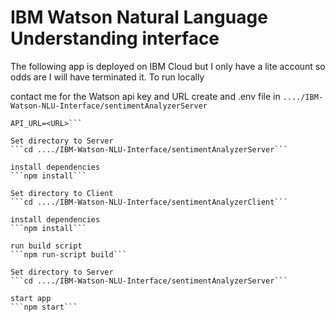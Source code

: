 # IBM Watson Natural Language Understanding interface

The following app is deployed on IBM Cloud but I only have a lite account so odds are I will have terminated it.
To run locally

contact me for the Watson api key and URL
create and .env file in ```..../IBM-Watson-NLU-Interface/sentimentAnalyzerServer```

```API_KEY=<key>
API_URL=<URL>```

Set directory to Server
```cd ..../IBM-Watson-NLU-Interface/sentimentAnalyzerServer```

install dependencies
```npm install```

Set directory to Client
```cd ..../IBM-Watson-NLU-Interface/sentimentAnalyzerClient```

install dependencies
```npm install```

run build script
```npm run-script build```

Set directory to Server
```cd ..../IBM-Watson-NLU-Interface/sentimentAnalyzerServer```

start app
```npm start```
